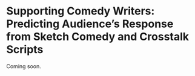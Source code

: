 # Supporting Comedy Writers: Predicting Audience’s Response from Sketch Comedy and Crosstalk Scripts
Coming soon.
